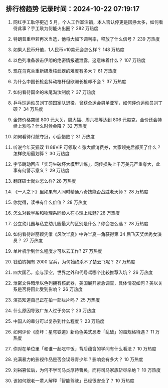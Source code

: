 
## 排行榜趋势 记录时间：2024-10-22 07:19:17
  
  1. 网红手工耿停更近 5 月，个人工作室注销，本人否认停更是因挣太多，如何看待此事？手工耿为何能火出圈？ 282 万热度
    
  2. 特朗普重申若再次当选，他将大幅下调利率，释放了什么信号？ 239 万热度
    
  3. 如果人民币升值，1人民币=10美元会怎么样？ 148 万热度
    
  4. 以色列准备袭击伊朗的绝密情报遭泄露，这意味着什么？ 107 万热度
    
  5. 现在乌克兰重新研发核武器的难度有多大？ 61 万热度
    
  6. 为什么中国长枪会抖动枪杆但欧洲长枪却不会？ 37 万热度
    
  7. 如何看待国企的末尾淘汰制度？ 37 万热度
    
  8. 乒乓球运动员刘丁硕国家队退役，曾获全运会男单亚军，如何评价运动员刘丁硕？ 34 万热度
    
  9. 金饰价格突破 800 元大关，周大福、周六福等达到 806 元每克，金价还会持续上涨吗？什么时候会降？ 32 万热度
    
  10. 如何看待付航夺冠，小鹿惜败？ 31 万热度
    
  11. 听说今年天猫双 11 88VIP 可领取 4 张大额消费券，大家领完后都买了什么？怎样使用最划算？ 30 万热度
    
  12. 字节跳动回应「实习生破坏大模型训练」，网传损失上千万美元严重夸大，此事有何警示意义？ 29 万热度
    
  13. 翻译硕士就业怎么样? 28 万热度
    
  14. 《一人之下》里如果有人同时精通八奇技能否战胜老天师？ 28 万热度
    
  15. 你觉得，读书有什么价值？ 28 万热度
    
  16. 怎么对数学系和物理系同龄人在心理上祛魅? 28 万热度
    
  17. 公立幼儿园与私立幼儿园最大的区别是什么？你会怎么选？ 28 万热度
    
  18. 如何看待赵丽颖凭借《风吹半夏》中许半夏一角获得第 34 届飞天奖优秀女演员？ 27 万热度
    
  19. 单片机学到什么程度才可以去工作? 27 万热度
    
  20. 钱伯钧拥有 2000 官兵，为何始终杀不了楚云飞呢？ 27 万热度
    
  21. 四大国乙，恋与深空，世界之外和代号鸢哪个比较推荐入坑？ 26 万热度
    
  22. 泄密文件暗示以色列拥有核武器，美国展开紧急调查，具体情况如何？美以关系是否将因此受到影响？ 26 万热度
    
  23. 演员知道自己正在拍一部烂片吗？ 25 万热度
    
  24. 什么原因导致广东人过于务实？ 23 万热度
    
  25. 中国人的辈分可以复杂到什么程度？ 23 万热度
    
  26. 如何评价《崩坏：星穹铁道》新角色美式忍者「乱破」的超规格待遇？ 11 万热度
    
  27. 你对在单位里「和谁一起吃午饭」背后蕴含的学问有什么看法？ 10 万热度
    
  28. 充满暴力的影视作品是否会误导青少年？影响会有多大？ 10 万热度
    
  29. 刘裕篡位后，为何不学司马炎厚待曹奂，而将司马家族斩尽杀绝？ 10 万热度
    
  30. 该如何跟老一辈人解释「智能驾驶」已经很安全了？ 10 万热度
    
